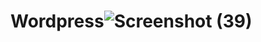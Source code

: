# Wordpress![Screenshot (39)](https://github.com/SDUBEYY/Wordpress/assets/121004148/2ae40e4b-a634-4f44-ae1d-aed94772a377)
